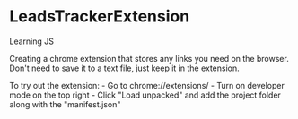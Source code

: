 # LeadsTrackerExtension
Learning JS

Creating a chrome extension that stores any links you need on the browser. Don't need to save it to a text file, just keep it in the extension.


To try out the extension:
    - Go to chrome://extensions/
    - Turn on developer mode on the top right
    - Click "Load unpacked" and add the project folder along with the "manifest.json"
